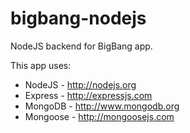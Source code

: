 bigbang-nodejs
==============

NodeJS backend for BigBang app.

This app uses:

* NodeJS - http://nodejs.org
* Express - http://expressjs.com
* MongoDB - http://www.mongodb.org
* Mongoose - http://mongoosejs.com
